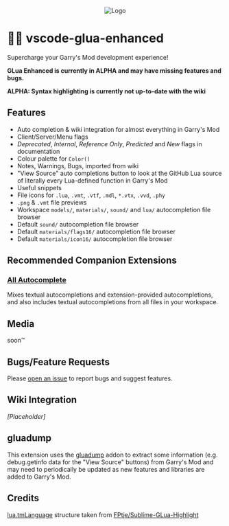 <p align="center">
	<img alt="Logo" src="https://github.com/WilliamVenner/vscode-glua-enhanced/blob/master/resources/logo.png?raw=true"/>
</p>

# 👨‍💻 vscode-glua-enhanced

Supercharge your Garry's Mod development experience!

**GLua Enhanced is currently in ALPHA and may have missing features and bugs.**

**ALPHA: Syntax highlighting is currently not up-to-date with the wiki**

## Features

* Auto completion & wiki integration for almost everything in Garry's Mod
* Client/Server/Menu flags
* _Deprecated_, _Internal_, _Reference Only_, _Predicted_ and _New_ flags in documentation
* Colour palette for `Color()`
* Notes, Warnings, Bugs, imported from wiki
* "View Source" auto completions button to look at the GitHub Lua source of literally every Lua-defined function in Garry's Mod
* Useful snippets
* File icons for `.lua`, `.vmt`, `.vtf`, `.mdl`, `*.vtx`, `.vvd`, `.phy`
* `.png` & `.vmt` file previews
* Workspace `models/`, `materials/`, `sound/` and `lua/` autocompletion file browser
* Default `sound/` autocompletion file browser
* Default `materials/flags16/` autocompletion file browser
* Default `materials/icon16/` autocompletion file browser

## Recommended Companion Extensions

### [All Autocomplete](https://marketplace.visualstudio.com/items?itemName=Atishay-Jain.All-Autocomplete)

Mixes textual autocompletions and extension-provided autocompletions, and also includes textual autocompletions from all files in your workspace.

## Media

soon™

## Bugs/Feature Requests

Please [open an issue](https://github.com/WilliamVenner/vscode-glua-enhanced/issues) to report bugs and suggest features.

## Wiki Integration

_\[Placeholder\]_

## gluadump

This extension uses the [gluadump](https://github.com/WilliamVenner/gluadump) addon to extract some information (e.g. debug.getinfo data for the "View Source" buttons) from Garry's Mod and may need to periodically be updated as new features and libraries are added to Garry's Mod.

## Credits

[lua.tmLanguage](https://github.com/WilliamVenner/vscode-glua-enhanced/blob/master/syntaxes/lua.tmLanguage) structure taken from [FPtje/Sublime-GLua-Highlight](https://github.com/FPtje/Sublime-GLua-Highlight/)
